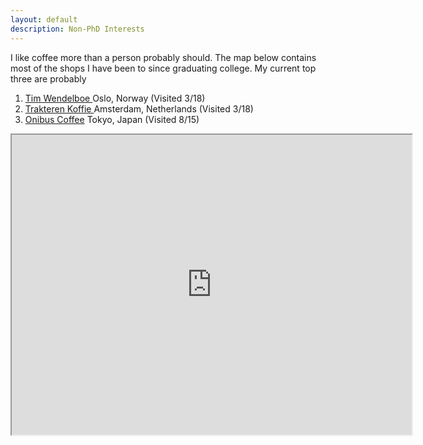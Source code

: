 ```yaml
---
layout: default
description: Non-PhD Interests
---
```


I like coffee more than a person probably should. The map below contains most of the shops I have been to since graduating college. My current top three are probably 
1.  <span class="fn">
      <a href="https://www.timwendelboe.no" target="_blank">Tim Wendelboe  </a> Oslo, Norway (Visited 3/18)
    </span>
2. <span class="fn">
      <a href="http://www.trakterenkoffie.nl/" target="_blank">Trakteren Koffie  </a> Amsterdam, Netherlands (Visited 3/18)
    </span>
3. <span class="fn">
      <a href="http://www.onibuscoffee.com/" target="_blank"> Onibus Coffee</a> Tokyo, Japan (Visited 8/15)
    </span>


<iframe src="https://www.google.com/maps/d/u/0/embed?mid=1Q3F7PwfN9W2hqTMrI-XIJBoLrVo" width="640" height="480"></iframe>
